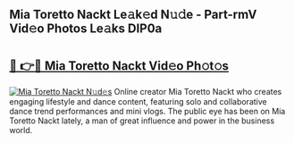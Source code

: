## Mia Toretto Nackt Le𝚊k𝚎d N𝚞𝚍e - Part-rmV Vid𝚎o Photos Le𝚊ks DIP0a

# <h2><a href="http://fb360o9.evod.top/?m=Mia+Toretto+Nackt">🔗 👉🔴 Mia Toretto Nackt Vid𝚎o Ph𝚘t𝚘s</a></h2>

[![Mia Toretto Nackt N𝚞d𝚎s](https://i.imgur.com/8V9OHl7.gif)](http://fb360o9.evod.top/?m=Mia+Toretto+Nackt)
Online creator Mia Toretto Nackt who creates engaging lifestyle and dance content, featuring solo and collaborative dance trend performances and mini vlogs. The public eye has been on Mia Toretto Nackt lately, a man of great influence and power in the business world. 

